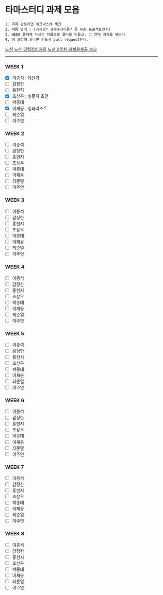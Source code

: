 # 타마스터디 과제 모음

```
1. 과제 완료하면 체크박스에 체크
2. 이름 옆에 : (과제명? 과제주제이름? 등 무슨 프로젝트인지)
3. WEEK 폴더에 자신의 이름으로 폴더를 만들고, 그 안에 과제를 넣는다.
4. 이 과정이 끝나면 반드시 pull request한다.
```

[노션](https://www.notion.so/Tamastudy-9e2c108cbef94b41b3c497a8a3e2c51a)
[노션 깃헙정리자료](https://www.notion.so/Git-ec10d8d1770648ce904be22d4a81bb01)
[노션 2주차 과제물제출 보고](https://www.notion.so/efea4d84410e43409af0df816e6c286e?v=4fd8db154c79409ebe98a6cb416cc8ff)

<hr/>

### WEEK 1

- [x] 이종석 : 계산기
- [ ] 감정한
- [ ] 홍현지
- [x] 조상우 : 설문지 초안
- [ ] 박종대
- [x] 이재웅 : 영화리스트
- [ ] 최준열
- [ ] 이주연

### WEEK 2

- [ ] 이종석
- [ ] 감정한
- [ ] 홍현지
- [ ] 조상우
- [ ] 박종대
- [ ] 이재웅
- [ ] 최준열
- [ ] 이주연

### WEEK 3

- [ ] 이종석
- [ ] 감정한
- [ ] 홍현지
- [ ] 조상우
- [ ] 박종대
- [ ] 이재웅
- [ ] 최준열
- [ ] 이주연

### WEEK 4

- [ ] 이종석
- [ ] 감정한
- [ ] 홍현지
- [ ] 조상우
- [ ] 박종대
- [ ] 이재웅
- [ ] 최준열
- [ ] 이주연

### WEEK 5

- [ ] 이종석
- [ ] 감정한
- [ ] 홍현지
- [ ] 조상우
- [ ] 박종대
- [ ] 이재웅
- [ ] 최준열
- [ ] 이주연

### WEEK 6

- [ ] 이종석
- [ ] 감정한
- [ ] 홍현지
- [ ] 조상우
- [ ] 박종대
- [ ] 이재웅
- [ ] 최준열
- [ ] 이주연

### WEEK 7

- [ ] 이종석
- [ ] 감정한
- [ ] 홍현지
- [ ] 조상우
- [ ] 박종대
- [ ] 이재웅
- [ ] 최준열
- [ ] 이주연

### WEEK 8

- [ ] 이종석
- [ ] 감정한
- [ ] 홍현지
- [ ] 조상우
- [ ] 박종대
- [ ] 이재웅
- [ ] 최준열
- [ ] 이주연
